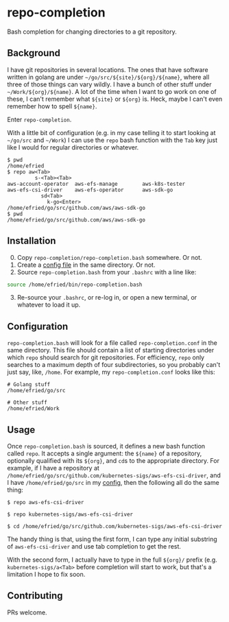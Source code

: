 # repo-completion
Bash completion for changing directories to a git repository.

## Background
I have git repositories in several locations. The ones that have
software written in golang are under `~/go/src/${site}/${org}/${name}`,
where all three of those things can vary wildly. I have a bunch of other
stuff under `~/Work/${org}/${name}`. A lot of the time when I want to go
work on one of these, I can't remember what `${site}` or `${org}` is.
Heck, maybe I can't even remember how to spell `${name}`.

Enter `repo-completion`.

With a little bit of configuration (e.g. in my case telling it to start
looking at `~/go/src` and `~/Work`) I can use the `repo` bash function
with the `Tab` key just like I would for regular directories or
whatever.

```shell
$ pwd
/home/efried
$ repo aw<Tab>
         s-<Tab><Tab>
aws-account-operator  aws-efs-manage        aws-k8s-tester        
aws-efs-csi-driver    aws-efs-operator      aws-sdk-go            
           sd<Tab>
             k-go<Enter>
/home/efried/go/src/github.com/aws/aws-sdk-go
$ pwd
/home/efried/go/src/github.com/aws/aws-sdk-go
```

## Installation

0. Copy `repo-completion/repo-completion.bash` somewhere. Or not.
1. Create a [config file](#configuration) in the same directory. Or not.
2. Source `repo-completion.bash` from your `.bashrc` with a line like:

```bash
source /home/efried/bin/repo-completion.bash
```

3. Re-source your `.bashrc`, or re-log in, or open a new terminal, or
   whatever to load it up.

## Configuration
`repo-completion.bash` will look for a file called
`repo-completion.conf` in the same directory. This file should contain a
list of starting directories under which `repo` should search for git
repositories. For efficiency, `repo` only searches to a maximum depth of
four subdirectories, so you probably can't just say, like, `/home`. For
example, my `repo-completion.conf` looks like this:

```
# Golang stuff
/home/efried/go/src

# Other stuff
/home/efried/Work
```

## Usage
Once `repo-completion.bash` is sourced, it defines a new bash function
called `repo`. It accepts a single argument: the `${name}` of a
repository, optionally qualified with its `${org}`, and `cd`s to the
appropriate directory. For example, if I have a repository at
`/home/efried/go/src/github.com/kubernetes-sigs/aws-efs-csi-driver`, and
I have `/home/efried/go/src` in my [config](#configuration), then the
following all do the same thing:

```
$ repo aws-efs-csi-driver

$ repo kubernetes-sigs/aws-efs-csi-driver

$ cd /home/efried/go/src/github.com/kubernetes-sigs/aws-efs-csi-driver
```

The handy thing is that, using the first form, I can type any initial
substring of `aws-efs-csi-driver` and use tab completion to get the
rest.

With the second form, I actually have to type in the full `${org}/`
prefix (e.g. `kubernetes-sigs/a<Tab>` before completion will start to
work, but that's a limitation I hope to fix soon.

## Contributing
PRs welcome.
